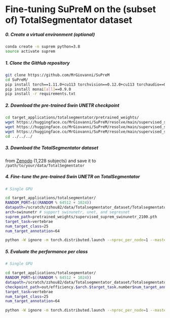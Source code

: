 # Fine-tuning SuPreM on the (subset of) TotalSegmentator dataset

##### 0. Create a virtual environment (optional)

```bash
conda create -n suprem python=3.8
source activate suprem
```

##### 1. Clone the GitHub repository

```bash
git clone https://github.com/MrGiovanni/SuPreM
cd SuPreM/
pip install torch==1.11.0+cu113 torchvision==0.12.0+cu113 torchaudio==0.11.0 --extra-index-url https://download.pytorch.org/whl/cu113
pip install monai[all]==0.9.0
pip install -r requirements.txt
```

##### 2. Download the pre-trained Swin UNETR checkpoint

```bash
cd target_applications/totalsegmentator/pretrained_weights/
wget https://huggingface.co/MrGiovanni/SuPreM/resolve/main/supervised_suprem_swinunetr_2100.pth
wget https://huggingface.co/MrGiovanni/SuPreM/resolve/main/supervised_suprem_segresnet_2100.pth
wget https://huggingface.co/MrGiovanni/SuPreM/resolve/main/supervised_suprem_unet_2100.pth
cd ../../../
```

##### 3. Download the TotalSegmentator dataset

from [Zenodo](https://doi.org/10.5281/zenodo.6802613) (1,228 subjects) and save it to `/path/to/your/data/TotalSegmentator`

##### 4. Fine-tune the pre-trained Swin UNETR on TotalSegmentator

```bash
# Single GPU

cd target_applications/totalsegmentator/
RANDOM_PORT=$((RANDOM % 64512 + 1024))
datapath=/scratch/zzhou82/data/Totalsegmentator_dataset/Totalsegmentator_dataset/ # change to /path/to/your/data/TotalSegmentator
arch=swinunetr # support swinunetr, unet, and segresnet
suprem_path=pretrained_weights/supervised_suprem_swinunetr_2100.pth
target_task=vertebrae
num_target_class=25
num_target_annotation=64

python -W ignore -m torch.distributed.launch --nproc_per_node=1 --master_port=$RANDOM_PORT train.py --dist  --model_backbone $arch --log_name efficiency.$arch.$target_task.number$num_target_annotation --map_type $target_task --num_class $num_target_class --dataset_path $datapath --num_workers 8 --batch_size 2 --pretrain $suprem_path --percent $num_target_annotation
```

##### 5. Evaluate the performance per class

```bash
# Single GPU

cd target_applications/totalsegmentator/
RANDOM_PORT=$((RANDOM % 64512 + 1024))
datapath=/scratch/zzhou82/data/Totalsegmentator_dataset/Totalsegmentator_dataset/ # change to /path/to/your/data/TotalSegmentator
checkpoint_path=out/efficiency.$arch.$target_task.number$num_target_annotation/best_model.pth
target_task=vertebrae
num_target_class=25
num_target_annotation=64

python -W ignore -m torch.distributed.launch --nproc_per_node=1 --master_port=$RANDOM_PORT test.py --dist  --model_backbone $arch --log_name efficiency.$arch.$target_task.number$num_target_annotation --map_type $target_task --num_class $num_target_class --dataset_path $datapath --num_workers 8 --batch_size 2 --pretrain $checkpoint_path --train_type efficiency 
```

